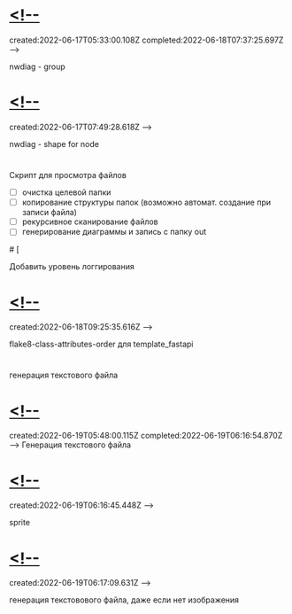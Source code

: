 # [<!--](#DONE:0)
<card>
created:2022-06-17T05:33:00.108Z completed:2022-06-18T07:37:25.697Z -->

nwdiag - group
</card>
# [<!--](#TODO:0)
<card>
created:2022-06-17T07:49:28.618Z
-->

nwdiag - shape for node
</card>
# [](#TODO:-20)
<card>
<!--
created:2022-06-17T07:49:55.490Z
-->

Скрипт для просмотра файлов
- [ ] очистка целевой папки
- [ ] копирование структуры папок (возможно автомат. создание при записи файла)
- [ ] рекурсивное сканирование файлов
- [ ] генерирование диаграммы и запись с папку out
</card>
# [<!--](#TODO:-10)
<card>
created:2022-06-18T07:50:04.689Z
-->

Добавить уровень логгирования
</card>
# [<!--](#TODO:-20)
<card>
created:2022-06-18T09:25:35.616Z
-->

flake8-class-attributes-order для template_fastapi
</card>
# [](#TODO:-40)
<card>
<!--
created:2022-06-19T05:46:09.174Z
-->

генерация текстового файла
</card>
# [<!--](#DONE:-10)
created:2022-06-19T05:48:00.115Z completed:2022-06-19T06:16:54.870Z -->
Генерация текстового файла
# [<!--](#DOING:-40)
<card>
created:2022-06-19T06:16:45.448Z
-->

sprite
</card>
# [<!--](#TODO:-40)
<card>
created:2022-06-19T06:17:09.631Z
-->

генерация текстовового файла, даже если нет изображения
</card>